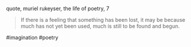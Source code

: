 quote, muriel rukeyser, the life of poetry, 7

> If there is a feeling that something has been lost, it may be because much has not yet been used, much is still to be found and begun.

#imagination
#poetry

